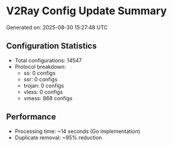 # V2Ray Config Update Summary
Generated on: 2025-08-30 15:27:48 UTC

## Configuration Statistics
- Total configurations: 14547
- Protocol breakdown:
  - ss: 0 configs
  - ssr: 0 configs
  - trojan: 0 configs
  - vless: 0 configs
  - vmess: 868 configs

## Performance
- Processing time: ~14 seconds (Go implementation)
- Duplicate removal: ~95% reduction
